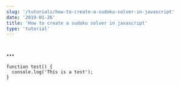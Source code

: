 ```yaml
---
slug: '/tutorials/how-to-create-a-sudoku-solver-in-javascript'
date: '2019-01-26'
title: 'How to create a sudoku solver in javascript'
type: 'tutorial'
---
```


## ...

```javascript{numberLines: true}
function test() {
  console.log('This is a test');
}
```
